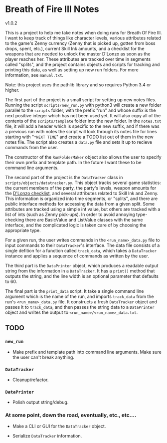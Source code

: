 # Breath of Fire III Notes

v1.0.2

This is a project to help me take notes when doing runs for Breath Of Fire III. 
I want to keep track of things like character levels, various attributes related
to the game's Zenny currency (Zenny that is picked up, gotten from boss drops,
spent, etc.), current Skill Ink amounts, and a checklist for the weapons that are
needed to unlock the master D'Lonzo as soon as the player reaches her. These
attributes are tracked over time in segments called "splits", and the project
contains objects and scripts for tracking and printing this data, as well as
setting up new run folders. For more information, see `manual.txt`.

Note: this project uses the pathlib library and so requires Python 3.4 or higher.

The first part of the project is a small script for setting up new notes files. 
Running the script `scripts/new_run.py` with python3 will create a new folder 
parallel to the `scripts` folder, with the prefix "run" and whose suffix is the 
next positive integer which has not been used yet. It will also copy all of the
contents of the `scripts/template` folder into the new folder. In the `notes.txt`
file, it will add a header which is specific to the new suffix, and if there was a
previous run with notes the script will look through its notes file for lines
starting with "`*NEXT TIME`" and create a TODO list out of them in the new notes
file. The script also creates a `data.py` file and sets it up to recieve commands
from the user.

The constructor of the `RunFolderMaker` object also allows the user to specify
their own prefix and template path. In the future I want these to be command
line arguments.

The second part of the project is the `DataTracker` class in 
`scripts/objects/datatracker.py`. This object tracks several game statistics: 
the current members of the party, the party's levels, weapon amounts for the 
[D'Lonzo checklist](https://bof.fandom.com/wiki/D%27Lonzo), and several attributes
related to Skill Ink and Zenny. This information is organized into time segments, 
or "splits", and there are public interface methods for accessing the data from 
a given split. Some attributes are tracked using a simple int value, but others
are tracked with a list of ints (such as Zenny pick-ups). In order to avoid 
annoying type-checking there are BasicValue and ListValue classes with the same
interface, and the complicated logic is taken care of by choosing the appropriate
type. 

For a given run, the user writes commands in the `<run_name>_data.py`
file to input commands to their `DataTracker`'s interface. The data file consists
of a single defition for a function called `track_data`, which takes a
`DataTracker` instance and applies a sequence of commands as written by the user.

The third part is the `DataPrinter` object, which produces a readable output string
from the information in a `DataTracker`. It has a `print()` method that outputs
the string, and the line width is an optional parameter that defaults to 60.

The final part is the `print_data` script. It take a single command line 
argument which is the name of the run, and imports `track_data` from the run's
`<run_name>_data.py` file. It constructs a fresh `DataTracker` object and passes
it to `track_data`, and then passes the string data to a `DataPrinter` object and 
writes the output to `<run_name>/<run_name>_data.txt`.

## TODO

### `new_run`

- Make prefix and template path into command line arguments. Make sure the user 
can't break anything.

### `DataTracker`

- Cleanup/refactor.

### `DataPrinter`

- Polish output string/debug.

### At some point, down the road, eventually, etc., etc....

- Make a CLI or GUI for the `DataTracker` object.

- Serialize `DataTracker` information.
